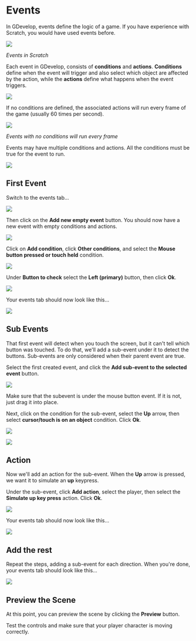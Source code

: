 # Events

In GDevelop, events define the logic of a game.
If you have experience with Scratch, you would have used events before.

![](images/scratchEvents.png)

*Events in Scratch*

Each event in GDevelop, consists of **conditions** and **actions**.
**Conditions** define when the event will trigger and also select which object are affected by the action, while the **actions** define what happens when the event triggers.

![](images/eventLabels.png)

<div class="info">
If no conditions are defined, the associated actions will run every frame of the game (usually 60 times per second).
</div>

![](images/conditionlessEvent.png)

*Events with no conditions will run every frame*

<div class="info">
Events may have multiple conditions and actions.
All the conditions must be true for the event to run.
</div>

![](images/multipleConditionsActions.png)


## First Event

Switch to the events tab...

![](images/events.png)

Then click on the **Add new empty event** button. You should now have a new event with empty conditions and actions.

![](images/emptyEvent.png)

Click on **Add condition**, click **Other conditions**, and select the **Mouse button pressed or touch held** condition.

![](images/mouseClick.png)

Under **Button to check** select the **Left (primary)** button, then click **Ok**.

![](images/leftButton.png)

Your events tab should now look like this...

![](images/oneEvent.png)

## Sub Events

That first event will detect when you touch the screen, but it can't tell which button was touched.
To do that, we'll add a sub-event under it to detect the buttons.
Sub-events are only considered when their parent event are true.

Select the first created event, and click the **Add sub-event to the selected event** button.

![](images/subevent.png)

Make sure that the subevent is under the mouse button event.
If it is not, just drag it into place.

Next, click on the condition for the sub-event, select the **Up** arrow, then select **cursor/touch is on an object** condition.
Click **Ok**.

![](images/upEvent.png)

![](images/cursorEvent.png)

## Action

Now we'll add an action for the sub-event.
When the **Up** arrow is pressed, we want it to simulate an **up** keypress.

Under the sub-event, click **Add action**, select the player, then select the **Simulate up key press** action.
Click **Ok**.

![](images/upAction.png)

Your events tab should now look like this...

![](images/actionAdded.png)

## Add the rest

Repeat the steps, adding a sub-event for each direction.
When you're done, your events tab should look like this...

![](images/allDirectionActions.png)

## Preview the Scene

At this point, you can preview the scene by clicking the **Preview** button.

Test the controls and make sure that your player character is moving correctly.